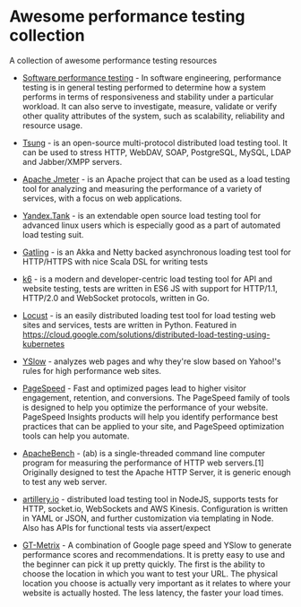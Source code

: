 # Awesome performance testing collection
A collection of awesome performance testing resources

* [Software performance testing](http://en.wikipedia.org/wiki/Software_performance_testing) - In software engineering, performance testing is in general testing performed to determine how a system performs in terms of responsiveness and stability under a particular workload. It can also serve to investigate, measure, validate or verify other quality attributes of the system, such as scalability, reliability and resource usage.

* [Tsung](http://tsung.erlang-projects.org/) - is an open-source multi-protocol distributed load testing tool. It can be used to stress HTTP, WebDAV, SOAP, PostgreSQL, MySQL, LDAP and Jabber/XMPP servers.
* [Apache Jmeter](http://jmeter.apache.org/) - is an Apache project that can be used as a load testing tool for analyzing and measuring the performance of a variety of services, with a focus on web applications.
* [Yandex.Tank](https://github.com/yandex/yandex-tank) - is an extendable open source load testing tool for advanced linux users which is especially good as a part of automated load testing suit.
* [Gatling](https://github.com/gatling/gatling) - is an Akka and Netty backed asynchronous loading test tool for HTTP/HTTPS with nice Scala DSL for writing tests
* [k6](https://github.com/loadimpact/k6) - is a modern and developer-centric load testing tool for API and website testing, tests are written in ES6 JS with support for HTTP/1.1, HTTP/2.0 and WebSocket protocols, written in Go.
* [Locust](https://github.com/locustio/locust) - is an easily distributed loading test tool for load testing web sites and services, tests are written in Python. Featured in https://cloud.google.com/solutions/distributed-load-testing-using-kubernetes
* [YSlow](http://yslow.org/) - analyzes web pages and why they're slow based on Yahoo!'s rules for high performance web sites.
* [PageSpeed](https://developers.google.com/speed/pagespeed/) - Fast and optimized pages lead to higher visitor engagement, retention, and conversions. The PageSpeed family of tools is designed to help you optimize the performance of your website. PageSpeed Insights products will help you identify performance best practices that can be applied to your site, and PageSpeed optimization tools can help you automate.
* [ApacheBench](http://httpd.apache.org/docs/2.2/programs/ab.html) - (ab) is a single-threaded command line computer program for measuring the performance of HTTP web servers.[1] Originally designed to test the Apache HTTP Server, it is generic enough to test any web server.
* [artillery.io](https://artillery.io) - distributed load testing tool in NodeJS, supports tests for HTTP, socket.io, WebSockets and AWS Kinesis. Configuration is written in YAML or JSON, and further customization via templating in Node. Also has APIs for functional tests via assert/expect
* [GT-Metrix](https://gtmetrix.com/) - A combination of Google page speed and YSlow to generate performance scores and recommendations. It is pretty easy to use and the beginner can pick it up pretty quickly. The first is the ability to choose the location in which you want to test your URL. The physical location you choose is actually very important as it relates to where your website is actually hosted. The less latency, the faster your load times. 
